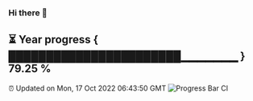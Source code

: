 ### Hi there 👋
⏳ Year progress { ███████████████████████▁▁▁▁▁▁▁ } 79.25 %
---
⏰ Updated on Mon, 17 Oct 2022 06:43:50 GMT
![Progress Bar CI](https://github.com/Moyi321/Moyi321/workflows/Progress%20Bar%20CI/badge.svg)
